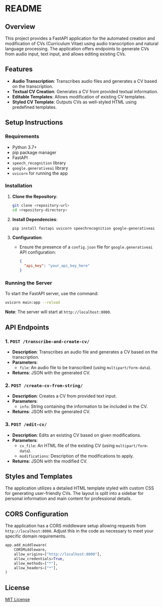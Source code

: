 # README

## Overview

This project provides a FastAPI application for the automated creation and modification of CVs (Curriculum Vitae) using audio transcription and natural language processing. The application offers endpoints to generate CVs from audio input, text input, and allows editing existing CVs.

## Features

- **Audio Transcription**: Transcribes audio files and generates a CV based on the transcription.
- **Textual CV Creation**: Generates a CV from provided textual information.
- **Editable Templates**: Allows modification of existing CV templates.
- **Styled CV Template**: Outputs CVs as well-styled HTML using predefined templates.

## Setup Instructions

### Requirements

- Python 3.7+
- pip package manager
- FastAPI
- `speech_recognition` library
- `google.generativeai` library
- `uvicorn` for running the app

### Installation

1. **Clone the Repository**:
   ```bash
   git clone <repository-url>
   cd <repository-directory>
   ```

2. **Install Dependencies**:
   ```bash
   pip install fastapi uvicorn speechrecognition google-generativeai
   ```

3. **Configuration**:
   - Ensure the presence of a `config.json` file for `google.generativeai` API configuration:
     ```json
     {
       "api_key": "your_api_key_here"
     }
     ```

### Running the Server

To start the FastAPI server, use the command:

```bash
uvicorn main:app --reload
```

**Note**: The server will start at `http://localhost:8000`.

## API Endpoints

### 1. `POST /transcribe-and-create-cv/`

- **Description**: Transcribes an audio file and generates a CV based on the transcription.
- **Parameters**:
  - `file`: An audio file to be transcribed (using `multipart/form-data`).
- **Returns**: JSON with the generated CV.

### 2. `POST /create-cv-from-string/`

- **Description**: Creates a CV from provided text input.
- **Parameters**:
  - `info`: String containing the information to be included in the CV.
- **Returns**: JSON with the generated CV.

### 3. `POST /edit-cv/`

- **Description**: Edits an existing CV based on given modifications.
- **Parameters**:
  - `cv_file`: An HTML file of the existing CV (using `multipart/form-data`).
  - `modifications`: Description of the modifications to apply.
- **Returns**: JSON with the modified CV.

## Styles and Templates

The application utilizes a detailed HTML template styled with custom CSS for generating user-friendly CVs. The layout is split into a sidebar for personal information and main content for professional details.

## CORS Configuration

The application has a CORS middleware setup allowing requests from `http://localhost:8000`. Adjust this in the code as necessary to meet your specific domain requirements.

```python
app.add_middleware(
    CORSMiddleware,
    allow_origins=["http://localhost:8000"],
    allow_credentials=True,
    allow_methods=["*"],
    allow_headers=["*"],
)
```


## License

[MIT License](LICENSE.txt)

